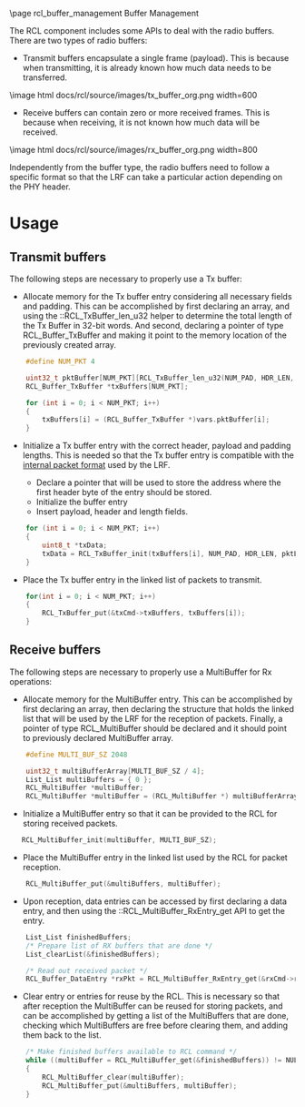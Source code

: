 \page rcl_buffer_management Buffer Management

The RCL component includes some APIs to deal with the radio buffers. There are two types of radio buffers:

* Transmit buffers encapsulate a single frame (payload). This is because when transmitting, it is already known how much data needs to be transferred.

\image html docs/rcl/source/images/tx_buffer_org.png width=600

* Receive buffers can contain zero or more received frames. This is because when receiving, it is not known how much data will be received.

\image html docs/rcl/source/images/rx_buffer_org.png width=800

Independently from the buffer type, the radio buffers need to follow a specific format so that the LRF can take a particular action depending on the PHY header.

# Usage

## Transmit buffers

The following steps are necessary to properly use a Tx buffer:

- Allocate memory for the Tx buffer entry considering all necessary fields and padding. This can be accomplished by first declaring an array, and using the ::RCL_TxBuffer_len_u32 helper to determine the total length of the Tx Buffer in 32-bit words. And second, declaring a pointer of type RCL_Buffer_TxBuffer and making it point to the memory location of the previously created array.

```c
    #define NUM_PKT 4

    uint32_t pktBuffer[NUM_PKT][RCL_TxBuffer_len_u32(NUM_PAD, HDR_LEN, MAX_PKT_LEN)];
    RCL_Buffer_TxBuffer *txBuffers[NUM_PKT];

    for (int i = 0; i < NUM_PKT; i++)
    {
        txBuffers[i] = (RCL_Buffer_TxBuffer *)vars.pktBuffer[i];
    }
```

- Initialize a Tx buffer entry with the correct header, payload and padding lengths. This is needed so that the Tx buffer entry is compatible with the [internal packet format](rcl_command_handlers.html) used by the LRF.

    + Declare a pointer that will be used to store the address where the first header byte of the entry should be stored.
    + Initialize the buffer entry
    + Insert payload, header and length fields.

```c
    for (int i = 0; i < NUM_PKT; i++)
    {
        uint8_t *txData;
        txData = RCL_TxBuffer_init(txBuffers[i], NUM_PAD, HDR_LEN, pktLen);
    }
```

- Place the Tx buffer entry in the linked list of packets to transmit.

```c
    for(int i = 0; i < NUM_PKT; i++)
    {
        RCL_TxBuffer_put(&txCmd->txBuffers, txBuffers[i]);
    }
```

## Receive buffers

The following steps are necessary to properly use a MultiBuffer for Rx operations:

- Allocate memory for the MultiBuffer entry. This can be accomplished by first declaring an array, then declaring the structure that holds the linked list that will be used by the LRF for the reception of packets. Finally, a pointer of type RCL_MultiBuffer should be declared and it should point to previously declared MultiBuffer array.

```c
    #define MULTI_BUF_SZ 2048

    uint32_t multiBufferArray[MULTI_BUF_SZ / 4];
    List_List multiBuffers = { 0 };
    RCL_MultiBuffer *multiBuffer;
    RCL_MultiBuffer *multiBuffer = (RCL_MultiBuffer *) multiBufferArray;
```

- Initialize a MultiBuffer entry so that it can be provided to the RCL for storing received packets.

 ```c
    RCL_MultiBuffer_init(multiBuffer, MULTI_BUF_SZ);
 ```

- Place the MultiBuffer entry in the linked list used by the RCL for packet reception.

```c
    RCL_MultiBuffer_put(&multiBuffers, multiBuffer);
```

- Upon reception, data entries can be accessed by first declaring a data entry, and then using the ::RCL_MultiBuffer_RxEntry_get API to get the entry.

```c
    List_List finishedBuffers;
    /* Prepare list of RX buffers that are done */
    List_clearList(&finishedBuffers);

    /* Read out received packet */
    RCL_Buffer_DataEntry *rxPkt = RCL_MultiBuffer_RxEntry_get(&rxCmd->rxBuffers, &finishedBuffers);
```

- Clear entry or entries for reuse by the RCL. This is necessary so that after reception the MultiBuffer can be reused for storing packets, and can be accomplished by getting a list of the MultiBuffers that are done, checking which MultiBuffers are free before clearing them, and adding them back to the list.

```c
    /* Make finished buffers available to RCL command */
    while ((multiBuffer = RCL_MultiBuffer_get(&finishedBuffers)) != NULL)
    {
        RCL_MultiBuffer_clear(multiBuffer);
        RCL_MultiBuffer_put(&multiBuffers, multiBuffer);
    }
```

